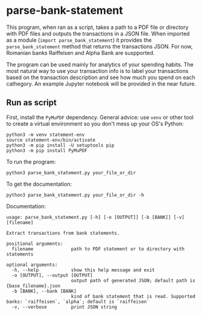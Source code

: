 # parse-bank-statement
This program, when ran as a script, takes a path to a PDF file or directory with PDF files and outputs the transactions in a JSON file.
When imported as a module (`import parse_bank_statement`) it provides the `parse_bank_statement` method that returns the transactions JSON. 
For now, Romanian banks Raiffeisen and Alpha Bank are suspported.

The program can be used mainly for analytics of your spending habits. The most natural way to use your transaction info is to label your transactions based on the transaction description and see how much you spend on each cathegory. An example Jupyter notebook will be provided in the near future.

## Run as script
First, install the `PyMuPDF` dependency. 
General advice: use `venv` or other tool to create a virtual environment so you don't mess up your OS's Python:
```
python3 -m venv statement-env
source statement-env/bin/activate
python3 -m pip install -U setuptools pip
python3 -m pip install PyMuPDF
```

To run the program:
```
python3 parse_bank_statement.py your_file_or_dir
```

To get the documentation:
```
python3 parse_bank_statement.py your_file_or_dir -h
```
Documentation:
```
usage: parse_bank_statement.py [-h] [-o [OUTPUT]] [-b [BANK]] [-v] [filename]

Extract transactions from bank statements.

positional arguments:
  filename              path to PDF statement or to directory with statements

optional arguments:
  -h, --help            show this help message and exit
  -o [OUTPUT], --output [OUTPUT]
                        output path of generated JSON; default path is {base_filename}.json
  -b [BANK], --bank [BANK]
                        kind of bank statement that is read. Supported banks: `raiffeisen`, `alpha`; default is `raiffeisen`
  -v, --verbose         print JSON string
```
